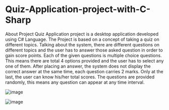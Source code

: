 # Quiz-Application-project-with-C-Sharp

About Project
Quiz Application project is a desktop application developed using C# Language. The Project is based on a concept of taking a quiz on different topics. Talking about the system, there are different questions on different topics and the user has to answer those asked question in order to gain score points. Each of the given questions is multiple choice questions. This means there are total 4 options provided and the user has to select any one of them. After placing an answer, the system does not display the correct answer at the same time, each question carries 2 marks. Only at the last, the user can know his/her total scores. The questions are provided randomly, this means any question can appear at any time interval.

![image](https://github.com/Vanireddy85/Quiz-Application-project-with-C-Sharp/assets/138992455/328aa5fe-5713-474e-b425-5cce2866b7f6)

![image](https://github.com/Vanireddy85/Quiz-Application-project-with-C-Sharp/assets/138992455/d67777eb-f8e1-4e15-8a24-d71a4ff65a9d)

